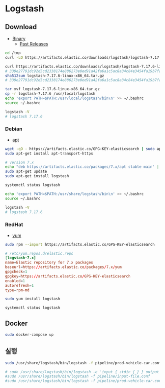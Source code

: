# Logstash

## Download

- [Binary](https://www.elastic.co/kr/downloads/logstash)
  - [Past Releases](https://www.elastic.co/kr/downloads/past-releases#logstash)

```sh
cd /tmp
curl -LO https://artifacts.elastic.co/downloads/logstash/logstash-7.17.6-linux-x86_64.tar.gz
```

```sh
curl https://artifacts.elastic.co/downloads/logstash/logstash-7.17.6-linux-x86_64.tar.gz.sha512
# 339e27791dc92d5cd2338174e886273e0ed91a42fa6a1c5ac8a34c84e3454fa19b7fa346ee8c312a9db40278e2e6145c0e759c33ea42df4879b43f9515fb6672  logstash-7.17.6-linux-x86_64.tar.gz
sha512sum logstash-7.17.6-linux-x86_64.tar.gz
# 339e27791dc92d5cd2338174e886273e0ed91a42fa6a1c5ac8a34c84e3454fa19b7fa346ee8c312a9db40278e2e6145c0e759c33ea42df4879b43f9515fb6672  logstash-7.17.6-linux-x86_64.tar.gz
```

```sh
tar xvf logstash-7.17.6-linux-x86_64.tar.gz
cp -r logstash-7.17.6 /usr/local/logstash
echo 'export PATH=$PATH:/usr/local/logstash/bin\n' >> ~/.bashrc
source ~/.bashrc

logstash -V
# logstash 7.17.6
```

### Debian

- [apt](https://www.elastic.co/guide/en/logstash/7.17/installing-logstash.html#_apt)

```sh
wget -qO - https://artifacts.elastic.co/GPG-KEY-elasticsearch | sudo apt-key add -
sudo apt-get install apt-transport-https

# version 7.x
echo "deb https://artifacts.elastic.co/packages/7.x/apt stable main" | sudo tee -a /etc/apt/sources.list.d/elastic-7.x.list
sudo apt-get update
sudo apt-get install logstash
```

```sh
systemctl status logstash
```

```sh
echo 'export PATH=$PATH:/usr/share/logstash/bin\n' >> ~/.bashrc
source ~/.bashrc

logstash -V
# logstash 7.17.6
```

### RedHat

- [yum](https://www.elastic.co/guide/en/logstash/7.17/installing-logstash.html#_yum)

```sh
sudo rpm --import https://artifacts.elastic.co/GPG-KEY-elasticsearch
```

```toml
# /etc/yum.repos.d/elastic.repo
[logstash-7.x]
name=Elastic repository for 7.x packages
baseurl=https://artifacts.elastic.co/packages/7.x/yum
gpgcheck=1
gpgkey=https://artifacts.elastic.co/GPG-KEY-elasticsearch
enabled=1
autorefresh=1
type=rpm-md
```

```sh
sudo yum install logstash
```

```sh
systemctl status logstash
```

## Docker

```sh
sudo docker-compose up
```

## 실행

```sh
sudo /usr/share/logstash/bin/logstash -f pipeline/prod-vehicle-car.conf
```

```sh
# sudo /usr/share/logstash/bin/logstash -e 'input { stdin { } } output { stdout { } }'
#sudo /usr/share/logstash/bin/logstash -f pipeline/input-file.conf
#sudo /usr/share/logstash/bin/logstash -f pipeline/prod-vehicle-car.conf --log.level=debug
```
